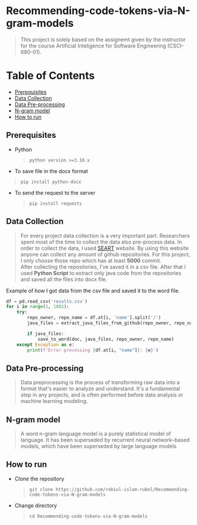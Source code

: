 # Recommending-code-tokens-via-N-gram-models
> This project is solely based on the assignemt given by the instructor for the course Artificial Inteligence for Software Engineering (CSCI-680-01).

# Table of Contents  

- [Prerequisites](#prerequisites)
- [Data Collection](#data-collection)
- [Data Pre-processing](#data-pre-processing)
- [N-gram model](#n-gram-model)
- [How to run](#how-to-run)


## Prerequisites
* Python
  > `python version >=3.10.x`
* To save file in the docx format

> `pip install python-docx`

* To send the request to the server
  > `pip install requests`





## Data Collection
> For every project data collection is a very important part. Researchers spent most of the time to collect the data also pre-process data. In order to collect the data, I used [SEART](https://seart-ghs.si.usi.ch/) website. By using this website anyone can collect any amount of github repositories. For this project, I only choose those repo which has at least **5000** commit. <br>
> After collecting the repositories, I've saved it in a csv file. After that I used **Python Script** to extract only java code from the repositories and saved all the files into docx file.<br>



Example of how I got data from the csv file and saved it to the word file.
~~~python
df = pd.read_csv('results.csv')
for i in range(1, 1001):
    try:
        repo_owner, repo_name = df.at[i, 'name'].split('/')
        java_files = extract_java_files_from_github(repo_owner, repo_name)

        if java_files:
            save_to_word(doc, java_files, repo_owner, repo_name)
    except Exception as e:
        print(f'Error processing {df.at[i, "name"]}: {e}')
~~~

## Data Pre-processing
>Data preprocessing is the process of transforming raw data into a format that's easier to analyze and understand. It's a fundamental step in any projects, and is often performed before data analysis or machine learning modeling.


## N-gram model
>A word n-gram language model is a purely statistical model of language. It has been superseded by recurrent neural network–based models, which have been superseded by large language models

## How to run
* Clone the repository
  > `git clone https://github.com/robiul-islam-rubel/Recommending-code-tokens-via-N-gram-models`
* Change directory
   > `cd Recommending-code-tokens-via-N-gram-models`









